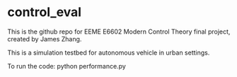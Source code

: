 # control_eval

This is the github repo for EEME E6602 Modern Control Theory final project, created by James Zhang. 

This is a simulation testbed for autonomous vehicle in urban settings.

To run the code: python performance.py
